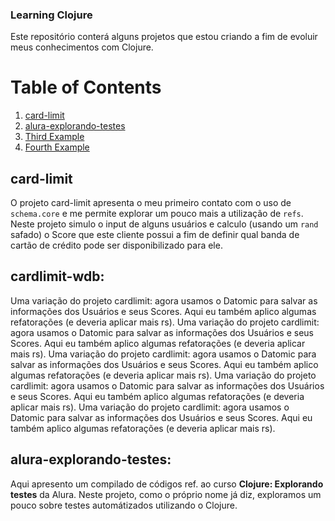 ### Learning Clojure
Este repositório conterá alguns projetos que estou criando a fim de evoluir meus conhecimentos com Clojure.

# Table of Contents
1. [card-limit](#card-limit)
2. [alura-explorando-testes](#alura-explorando-testes)
3. [Third Example](#third-example)
4. [Fourth Example](#fourth-examplehttpwwwfourthexamplecom)

## card-limit
O projeto card-limit apresenta o meu primeiro contato com o uso de `schema.core` e me permite explorar um pouco mais a utilização de `refs`. 
Neste projeto simulo o input de alguns usuários e calculo (usando um `rand` safado) o Score que este cliente possui a fim de definir qual banda de cartão de crédito pode ser disponibilizado para ele.

## cardlimit-wdb:
Uma variação do projeto cardlimit: agora usamos o Datomic para salvar as informações dos Usuários e seus Scores. Aqui eu também aplico algumas refatorações (e deveria aplicar mais rs).
Uma variação do projeto cardlimit: agora usamos o Datomic para salvar as informações dos Usuários e seus Scores. Aqui eu também aplico algumas refatorações (e deveria aplicar mais rs).
Uma variação do projeto cardlimit: agora usamos o Datomic para salvar as informações dos Usuários e seus Scores. Aqui eu também aplico algumas refatorações (e deveria aplicar mais rs).
Uma variação do projeto cardlimit: agora usamos o Datomic para salvar as informações dos Usuários e seus Scores. Aqui eu também aplico algumas refatorações (e deveria aplicar mais rs).
Uma variação do projeto cardlimit: agora usamos o Datomic para salvar as informações dos Usuários e seus Scores. Aqui eu também aplico algumas refatorações (e deveria aplicar mais rs).

## alura-explorando-testes:
Aqui apresento um compilado de códigos ref. ao curso **Clojure: Explorando testes** da Alura. Neste projeto, como o próprio nome já diz, exploramos um pouco sobre testes automátizados utilizando o Clojure.
